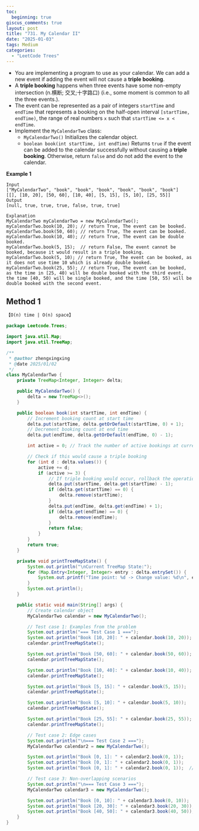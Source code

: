 ```yaml
---
toc:
  beginning: true
giscus_comments: true
layout: post
title: "731. My Calendar II"
date: "2025-01-03"
tags: Medium
categories:
  - "LeetCode Trees"
---
```




- You are implementing a program to use as your calendar. We can add a new event if adding the event will not cause a **triple booking**.
- A **triple booking** happens when three events have some non-empty intersection (n.横断; 交叉;十字路口) (i.e., some moment is common to all the three events.).
- The event can be represented as a pair of integers `startTime` and `endTime` that represents a booking on the half-open interval `[startTime, endTime)`, the range of real numbers `x` such that `startTime <= x < endTime`.
- Implement the `MyCalendarTwo` class:
  - `MyCalendarTwo()` Initializes the calendar object.
  - `boolean book(int startTime, int endTime)` Returns `true` if the event can be added to the calendar successfully without causing a **triple booking**. Otherwise, return `false` and do not add the event to the calendar.


**Example 1**

```
Input
["MyCalendarTwo", "book", "book", "book", "book", "book", "book"]
[[], [10, 20], [50, 60], [10, 40], [5, 15], [5, 10], [25, 55]]
Output
[null, true, true, true, false, true, true]

Explanation
MyCalendarTwo myCalendarTwo = new MyCalendarTwo();
myCalendarTwo.book(10, 20); // return True, The event can be booked. 
myCalendarTwo.book(50, 60); // return True, The event can be booked. 
myCalendarTwo.book(10, 40); // return True, The event can be double booked. 
myCalendarTwo.book(5, 15);  // return False, The event cannot be booked, because it would result in a triple booking.
myCalendarTwo.book(5, 10); // return True, The event can be booked, as it does not use time 10 which is already double booked.
myCalendarTwo.book(25, 55); // return True, The event can be booked, as the time in [25, 40) will be double booked with the third event, the time [40, 50) will be single booked, and the time [50, 55) will be double booked with the second event.
```

## Method 1

```tex
【O(n) time | O(n) space】
```

```java
package Leetcode.Trees;

import java.util.Map;
import java.util.TreeMap;

/**
 * @author zhengxingxing
 * @date 2025/01/02
 */
class MyCalendarTwo {
    private TreeMap<Integer, Integer> delta;

    public MyCalendarTwo() {
        delta = new TreeMap<>();
    }

    public boolean book(int startTime, int endTime) {
        // Increment booking count at start time
        delta.put(startTime, delta.getOrDefault(startTime, 0) + 1);
        // Decrement booking count at end time
        delta.put(endTime, delta.getOrDefault(endTime, 0) - 1);

        int active = 0; // Track the number of active bookings at current time point

        // Check if this would cause a triple booking
        for (int d : delta.values()) {
            active += d;
            if (active >= 3) {
                // If triple booking would occur, rollback the operation
                delta.put(startTime, delta.get(startTime) - 1);
                if (delta.get(startTime) == 0) {
                    delta.remove(startTime);
                }
                delta.put(endTime, delta.get(endTime) + 1);
                if (delta.get(endTime) == 0) {
                    delta.remove(endTime);
                }
                return false;
            }
        }
        return true;
    }

    private void printTreeMapState() {
        System.out.println("\nCurrent TreeMap State:");
        for (Map.Entry<Integer, Integer> entry : delta.entrySet()) {
            System.out.printf("Time point: %d -> Change value: %d\n", entry.getKey(), entry.getValue());
        }
        System.out.println();
    }

    public static void main(String[] args) {
        // Create calendar object
        MyCalendarTwo calendar = new MyCalendarTwo();

        // Test case 1: Examples from the problem
        System.out.println("=== Test Case 1 ===");
        System.out.println("Book [10, 20]: " + calendar.book(10, 20));
        calendar.printTreeMapState();

        System.out.println("Book [50, 60]: " + calendar.book(50, 60));
        calendar.printTreeMapState();

        System.out.println("Book [10, 40]: " + calendar.book(10, 40));
        calendar.printTreeMapState();

        System.out.println("Book [5, 15]: " + calendar.book(5, 15));
        calendar.printTreeMapState();

        System.out.println("Book [5, 10]: " + calendar.book(5, 10));
        calendar.printTreeMapState();

        System.out.println("Book [25, 55]: " + calendar.book(25, 55));
        calendar.printTreeMapState();

        // Test case 2: Edge cases
        System.out.println("\n=== Test Case 2 ===");
        MyCalendarTwo calendar2 = new MyCalendarTwo();

        System.out.println("Book [0, 1]: " + calendar2.book(0, 1));
        System.out.println("Book [0, 1]: " + calendar2.book(0, 1));
        System.out.println("Book [0, 1]: " + calendar2.book(0, 1));  // Should return false

        // Test case 3: Non-overlapping scenarios
        System.out.println("\n=== Test Case 3 ===");
        MyCalendarTwo calendar3 = new MyCalendarTwo();

        System.out.println("Book [0, 10]: " + calendar3.book(0, 10));
        System.out.println("Book [20, 30]: " + calendar3.book(20, 30));
        System.out.println("Book [40, 50]: " + calendar3.book(40, 50));
    }
}
```





